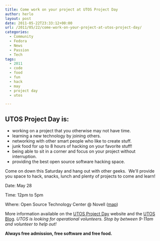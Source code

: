 ```yaml
---
title: Come work on your project at UTOS Project Day
author: herlo
layout: post
date: 2011-05-22T23:33:12+00:00
url: /2011/05/22/come-work-on-your-project-at-utos-project-day/
categories:
  - Community
  - Fedora
  - News
  - Passion
  - Tech
tags:
  - 2011
  - code
  - food
  - fun
  - hack
  - may
  - project day
  - utos

---
```

## UTOS Project Day is:

  * working on a project that you otherwise may not have time.
  * learning a new technology by joining others.
  * networking with other smart people who like to create stuff.
  * junk food for up to 8 hours of hacking on your favorite stuff!
  * being able to sit in a corner and focus on your project without interruption.
  * providing the best open source software hacking space.

Come on down this Saturday and hang out with other geeks.  We'll provide you space to hack, snacks, lunch and plenty of projects to come and learn!

Date: May 28
  
Time: 12pm to 5pm
  
Where: Open Source Technology Center @ Novell ([map][1])

More information available on the [UTOS Project Day][2] website and the [UTOS Blog][3]. _UTOS is looking for operational volunteers. Stop by between_ _9-11am_ _and volunteer to help out!_

**Always free admission, free software and free food.**

 [1]: http://sn.im/ostc-novell
 [2]: http://project-day.utos.org
 [3]: http://blog.utos.org/2011/05/04/call-for-operational-volunteers-project-day/